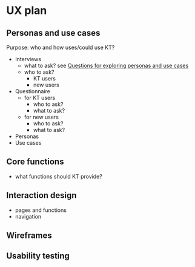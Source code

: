# UX plan

## Personas and use cases

Purpose: who and how uses/could use KT?

- Interviews
    - what to ask? see [Questions for exploring personas and use cases](persona_interview_questions.md)
    - who to ask?
        - KT users
        - new users
- Questionnaire
    - for KT users
        - who to ask?
        - what to ask?
    - for new users
        - who to ask?
        - what to ask?
- Personas
- Use cases


## Core functions

- what functions should KT provide?


## Interaction design

- pages and functions
- navigation


## Wireframes


## Usability testing
